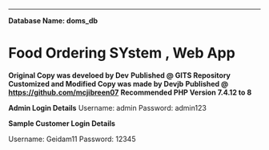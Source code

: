 **  ** 


**Database Name: doms_db**
#    Food Ordering SYstem , Web App
**Original Copy was develoed by Dev**
**Published @ GITS Repository**
**Customized and Modified Copy was made by Devjb**
**Published @ https://github.com/mcjibreen07**
**Recommended PHP Version 7.4.12 to 8**

**Admin Login Details**
Username: admin
Password: admin123

**Sample Customer Login Details**

Username: Geidam11
Password: 12345

